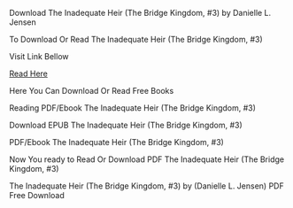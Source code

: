 Download The Inadequate Heir (The Bridge Kingdom, #3) by Danielle L. Jensen

To Download Or Read The Inadequate Heir (The Bridge Kingdom, #3)

Visit Link Bellow

[Read Here](https://mobionlines.web.app/jibe/211081102-the-inadequate-heir)

Here You Can Download Or Read Free Books

Reading PDF/Ebook The Inadequate Heir (The Bridge Kingdom, #3)

Download EPUB The Inadequate Heir (The Bridge Kingdom, #3)

PDF/Ebook The Inadequate Heir (The Bridge Kingdom, #3)

Now You ready to Read Or Download PDF The Inadequate Heir (The Bridge Kingdom, #3)

The Inadequate Heir (The Bridge Kingdom, #3) by (Danielle L. Jensen) PDF Free Download
